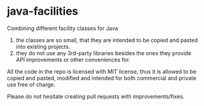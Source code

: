 java-facilities
===============

Combining different facility classes for Java

1. the classes are so small, that they are intended to be copied and pasted into existing projects. 
2. they do not use any 3rd-party libraries besides the ones they provide API improvements or other conveniences for.

All the code in the repo is licensed with MIT license, thus it is allowed to be copied and pasted, modified and intended for both commercial and private use free of charge. 

Please do not hesitate creating pull requests with improvements/fixes.
